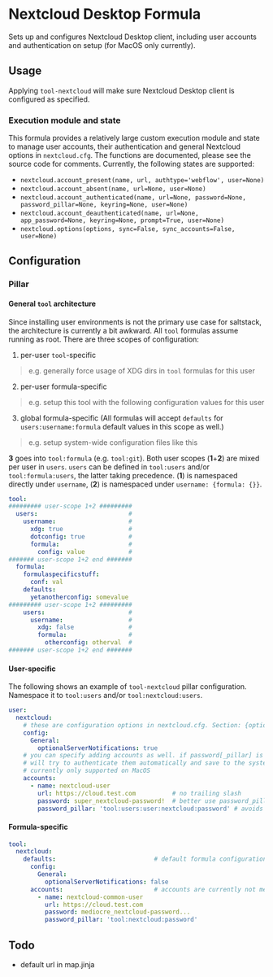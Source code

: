 # Nextcloud Desktop Formula
Sets up and configures Nextcloud Desktop client, including user accounts and authentication on setup (for MacOS only currently).

## Usage
Applying `tool-nextcloud` will make sure Nextcloud Desktop client is configured as specified.

### Execution module and state
This formula provides a relatively large custom execution module and state to manage user accounts, their authentication and general Nextcloud options in `nextcloud.cfg`. The functions are documented, please see the source code for comments. Currently, the following states are supported:
* `nextcloud.account_present(name, url, authtype='webflow', user=None)`
* `nextcloud.account_absent(name, url=None, user=None)`
* `nextcloud.account_authenticated(name, url=None, password=None, password_pillar=None, keyring=None, user=None)`
* `nextcloud.account_deauthenticated(name, url=None, app_password=None, keyring=None, prompt=True, user=None)`
* `nextcloud.options(options, sync=False, sync_accounts=False, user=None)`

## Configuration
### Pillar
#### General `tool` architecture
Since installing user environments is not the primary use case for saltstack, the architecture is currently a bit awkward. All `tool` formulas assume running as root. There are three scopes of configuration:
1. per-user `tool`-specific
  > e.g. generally force usage of XDG dirs in `tool` formulas for this user
2. per-user formula-specific
  > e.g. setup this tool with the following configuration values for this user
3. global formula-specific (All formulas will accept `defaults` for `users:username:formula` default values in this scope as well.)
  > e.g. setup system-wide configuration files like this

**3** goes into `tool:formula` (e.g. `tool:git`). Both user scopes (**1**+**2**) are mixed per user in `users`. `users` can be defined in `tool:users` and/or `tool:formula:users`, the latter taking precedence. (**1**) is namespaced directly under `username`, (**2**) is namespaced under `username: {formula: {}}`.

```yaml
tool:
######### user-scope 1+2 #########
  users:                         #
    username:                    #
      xdg: true                  #
      dotconfig: true            #
      formula:                   #
        config: value            #
####### user-scope 1+2 end #######
  formula:
    formulaspecificstuff:
      conf: val
    defaults:
      yetanotherconfig: somevalue
######### user-scope 1+2 #########
    users:                       #
      username:                  #
        xdg: false               #
        formula:                 #
          otherconfig: otherval  #
####### user-scope 1+2 end #######
```

#### User-specific
The following shows an example of `tool-nextcloud` pillar configuration. Namespace it to `tool:users` and/or `tool:nextcloud:users`.
```yaml
user:
  nextcloud:
    # these are configuration options in nextcloud.cfg. Section: {option: value}
    config:
      General:
        optionalServerNotifications: true
    # you can specify adding accounts as well. if password[_pillar] is set, salt
    # will try to authenticate them automatically and save to the system keyring
    # currently only supported on MacOS
    accounts:
      - name: nextcloud-user
        url: https://cloud.test.com          # no trailing slash
        password: super_nextcloud-password!  # better use password_pillar instead
        password_pillar: 'tool:users:user:nextcloud:password' # avoids disk writes (state cache)
```

#### Formula-specific
```yaml
tool:
  nextcloud:
    defaults:                           # default formula configuration for all users
      config:
        General:
          optionalServerNotifications: false
      accounts:                         # accounts are currently not merged with default ones
        - name: nextcloud-common-user
          url: https://cloud.test.com
          password: mediocre_nextcloud-password...
          password_pillar: 'tool:nextcloud:password'
```

## Todo
- default url in map.jinja
